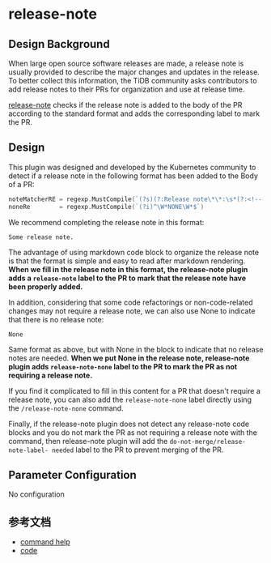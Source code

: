# release-note

## Design Background

When large open source software releases are made, a release note is usually provided to describe the major changes and updates in the release. To better collect this information, the TiDB community asks contributors to add release notes to their PRs for organization and use at release time.

[release-note](https://github.com/kubernetes/test-infra/tree/master/prow/plugins/releasenote) checks if the release note is added to the body of the PR according to the standard format and adds the corresponding label to mark the PR.

## Design

This plugin was designed and developed by the Kubernetes community to detect if a release note in the following format has been added to the Body of a PR:

```go
noteMatcherRE = regexp.MustCompile(`(?s)(?:Release note\*\*:\s*(?:<!--[^<>]*-->\s*)?` + "```(?:release-note)?|```release-note)(.+?)```")
noneRe        = regexp.MustCompile(`(?i)^\W*NONE\W*$`)
```

We recommend completing the release note in this format:

```release-note
Some release note.
```

The advantage of using markdown code block to organize the release note is that the format is simple and easy to read after markdown rendering. **When we fill in the release note in this format, the release-note plugin adds a `release-note` label to the PR to mark that the release note have been properly added.**

In addition, considering that some code refactorings or non-code-related changes may not require a release note, we can also use None to indicate that there is no release note:

```release-note
None
```

Same format as above, but with None in the block to indicate that no release notes are needed. **When we put None in the release note, release-note plugin adds `release-note-none` label to the PR to mark the PR as not requiring a release note.**

If you find it complicated to fill in this content for a PR that doesn't require a release note, you can also add the `release-note-none` label directly using the `/release-note-none` command.

Finally, if the release-note plugin does not detect any release-note code blocks and you do not mark the PR as not requiring a release note with the command, then release-note plugin will add the `do-not-merge/release-note-label- needed` label to the PR to prevent merging of the PR.

## Parameter Configuration 

No configuration

## 参考文档

- [command help](https://prow.tidb.io/command-help#release_note_none)
- [code](https://github.com/kubernetes/test-infra/tree/master/prow/plugins/releasenote)